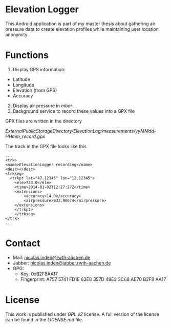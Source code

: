 Elevation Logger
================

This Android application is part of my master thesis about gathering air pressure data to create elevation profiles while maintaining user location anonymity.

Functions
=========

1. Display GPS information:
  * Latitude
  * Longitude
  * Elevation (from GPS)
  * Accuracy
2. Display air pressure in _mbar_
3. Background service to record these values into a GPX file

GPX files are written in the directory

_ExternalPublicStorageDirectory/ElevationLog/measurements/yyMMdd-HHmm\_record.gpx_

The track in the GPX file looks like this

	...
	<trk>
    <name>ElevationLogger recording</name>
    <desc></desc>
    <trkseg>
      <trkpt lat="47.12345" lon="12.12345">
      	<ele>723.0</ele>
      	<time>2014-01-02T12:27:27Z</time>
      	<extensions>
        	<accuracy>14.0</accuracy>
        	<airpressure>933.90674</airpressure>
      	</extensions>
    	</trkpt>
		</trkseg>
	</trk>
	...

Contact
=======

* Mail: nicolas.inden@rwth-aachen.de
* Jabber: nicolas.inden@jabber.rwth-aachen.de
* GPG:
	* Key: 0xB2F8AA17
	* Fingerprint: A757 5741 FD1E 63E8 357D  48E2 3C68 AE70 B2F8 AA17

License
=======

This work is published under _GPL v2_ license. A full version of the license can be found in the _LICENSE.md_ file.
